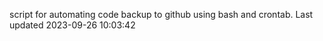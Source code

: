 script for automating code backup to github using bash and crontab. Last updated 2023-09-26 10:03:42
